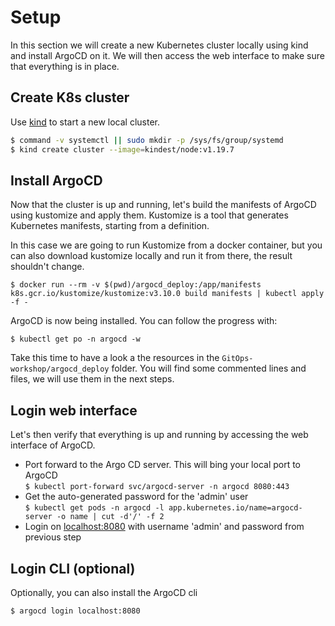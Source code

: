 # Setup

In this section we will create a new Kubernetes cluster locally using kind and install ArgoCD on it.
We will then access the web interface to make sure that everything is in place.

## Create K8s cluster

Use [kind](https://github.com/kubernetes-sigs/kind) to start a new local cluster.

```sh
$ command -v systemctl || sudo mkdir -p /sys/fs/group/systemd
$ kind create cluster --image=kindest/node:v1.19.7
```

## Install ArgoCD

Now that the cluster is up and running, let's build the manifests of ArgoCD using kustomize and apply them.
Kustomize is a tool that generates Kubernetes manifests, starting from a definition.

In this case we are going to run Kustomize from a docker container, but you can also download kustomize locally and run it from there, the result shouldn't change.

```
$ docker run --rm -v $(pwd)/argocd_deploy:/app/manifests k8s.gcr.io/kustomize/kustomize:v3.10.0 build manifests | kubectl apply -f -
```

ArgoCD is now being installed. You can follow the progress with:

```
$ kubectl get po -n argocd -w
```

Take this time to have a look a the resources in the `GitOps-workshop/argocd_deploy` folder.
You will find some commented lines and files, we will use them in the next steps.

## Login web interface

Let's then verify that everything is up and running by accessing the web interface of ArgoCD.

* Port forward to the Argo CD server. This will bing your local port to ArgoCD  
  `$ kubectl port-forward svc/argocd-server -n argocd 8080:443`
* Get the auto-generated password for the 'admin' user  
  `$ kubectl get pods -n argocd -l app.kubernetes.io/name=argocd-server -o name | cut -d'/' -f 2`
* Login on [localhost:8080](http://localhost:8080) with username 'admin' and password from previous step

## Login CLI (optional)

Optionally, you can also install the ArgoCD cli

`$ argocd login localhost:8080`

